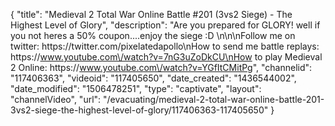 {
    "title": "Medieval 2 Total War Online Battle #201 (3vs2 Siege) - The Highest Level of Glory",
    "description": "Are you prepared for GLORY! well if you not heres a 50% coupon....enjoy the siege :D \n\n\nFollow me on twitter: https:\/\/twitter.com\/pixelatedapollo\nHow to send me battle replays: https:\/\/www.youtube.com\/watch?v=7nG3uZoDkCU\nHow to play Medieval 2 Online: https:\/\/www.youtube.com\/watch?v=YGfItCMitPg",
    "channelid": "117406363",
    "videoid": "117405650",
    "date_created": "1436544002",
    "date_modified": "1506478251",
    "type": "captivate",
    "layout": "channelVideo",
    "url": "\/evacuating\/medieval-2-total-war-online-battle-201-3vs2-siege-the-highest-level-of-glory\/117406363-117405650"
}